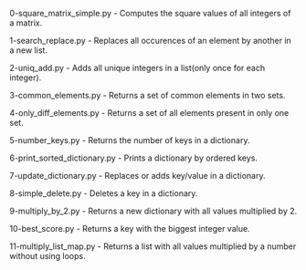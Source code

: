 0-square_matrix_simple.py - Computes the square values of all integers of a matrix.

1-search_replace.py - Replaces all occurences of an element by another in a new list.

2-uniq_add.py - Adds all unique integers in a list(only once for each integer).

3-common_elements.py - Returns a set of common elements in two sets.

4-only_diff_elements.py - Returns a set of all elements present in only one set.

5-number_keys.py - Returns the number of keys in a dictionary.

6-print_sorted_dictionary.py - Prints a dictionary by ordered keys.

7-update_dictionary.py - Replaces or adds key/value in a dictionary.

8-simple_delete.py - Deletes a key in a dictionary.

9-multiply_by_2.py - Returns a new dictionary with all values multiplied by 2.

10-best_score.py - Returns a key with the biggest integer value.

11-multiply_list_map.py - Returns a list with all values multiplied by a number without using loops.
